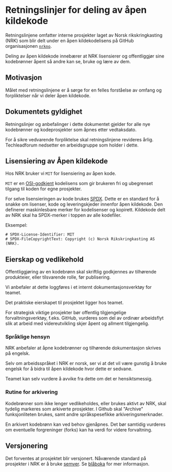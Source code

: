 # Retningslinjer for deling av åpen kildekode

Retningslinjene omfatter interne prosjekter laget av Norsk rikskringkasting
(NRK) som blir delt under en åpen kildekodelisens på GitHub organisasjonen
[`nrkno`](https://github.com/nrkno).

Deling av åpen kildekode innebærer at NRK lisensierer og offentliggjør sine kodebrønner åpent så andre kan se, bruke og lære av dem.

## Motivasjon

Målet med retningslinjene er å sørge for en felles forståelse av omfang og
forpliktelser når vi deler åpen kildekode.

## Dokumentets gyldighet

Retningslinjer og anbefalinger i dette dokumentet gjelder for alle nye
kodebrønner og kodeprosjekter som åpnes etter vedtaksdato.

For å sikre vedvarende forpliktelse skal retningslinjene revideres årlig. Techleadforum nedsetter en arbeidsgruppe som holder i dette.

## Lisensiering av Åpen kildekode

Hos NRK bruker vi `MIT` for lisensiering av åpen kode.

`MIT` er en [OSI-godkjent](https://opensource.org/licenses) kodelisens som gir
brukeren fri og ubegrenset tilgang til koden for egne prosjekter.

For selve lisensieringen av kode brukes [SPDX](https://spdx.dev/). Dette er en
standard for å snakke om lisenser, kode og leveringskjeder innenfor åpen
kildekode. Den definerer maskinlesbare merker for kodelisenser og kopirett.
Kildekode delt av NRK skal ha SPDX-merker i toppen av alle kodefiler.

Eksempel:

```
# SPDX-License-Identifier: MIT
# SPDX-FileCopyrightText: Copyright (c) Norsk Rikskringkasting AS (NRK).
```

## Eierskap og vedlikehold

Offentliggjøring av en kodebrønn skal skriftlig godkjennes av tilhørende produkteier, eller tilsvarende rolle, før publisering.

Vi anbefaler at dette loggføres i et internt dokumentasjonsverktøy for teamet.

Det praktiske eierskapet til prosjektet ligger hos teamet.

For strategisk viktige prosjekter bør offentlig tilgjengelige forvaltningsverktøy, f.eks. GitHub, vurderes som del av ordinær arbeidsflyt slik at arbeid med videreutvikling skjer åpent og allment tilgjengelig.

### Språklige hensyn

NRK anbefaler at åpne kodebrønner og tilhørende dokumentasjon skrives på engelsk.

Selv om arbeidsspråket i NRK er norsk, ser vi at det vil være gunstig å bruke engelsk for å bidra til åpen kildekode hvor dette er sedvane.

Teamet kan selv vurdere å avvike fra dette om det er hensiktsmessig.

### Rutine for arkivering

Kodebrønner som ikke lenger vedlikeholdes, eller brukes aktivt av NRK, skal tydelig markeres som arkiverte prosjekter. I Github skal "Archive" funksjonliteten brukes, samt andre språkspesefikke arkiveringsmerknader.

En arkivert kodebrønn kan ved behov gjenåpnes. Det bør samtidig vurderes om eventuelle forgreninger (forks) kan ha verdi for videre forvaltning.

## Versjonering

Det forventes at prosjektet blir versjonert. Nåværende standard på prosjekter i
NRK er å bruke [semver](https://semver.org/). Se [blåboka](https://xn--blbok-nra.plattform-int.weu.k8s.az.nrk.cloud/Standarder/RFC-3-semver.html) for mer informasjon.
